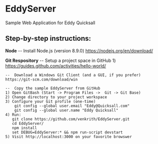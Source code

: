 # EddyServer
Sample Web Application for Eddy Quicksall

Step-by-step instructions:
--------------------------

**Node**
    -- Install Node.js (version 8.9.0)
    https://nodejs.org/en/download/

**Git Respository**
    --  Setup a project space in GitHub
    1) https://guides.github.com/activities/hello-world/

    --  Download a Windows Git Client (and a GUI, if you prefer)
    https://git-scm.com/download/win

    --  Copy the sample EddyServer from GitHub
    1) Open GitBash (Start -> Program Files ->  Git -> Git Base)
    2) Change directory to your project workspace
    3) Configure your Git profile (one-time)
        git config --global user.email "Eddy@Quicksall.com"
        git config --global user.name "Eddy Quicksall"
    4) Run:
       git clone https://github.com/venkrith/EddyServer.git
       cd EddyServer/
       npm install
       set DEBUG=EddyServer:* && npm run-script devstart
    5) Visit http://localhost:3000 on your favorite browswer
